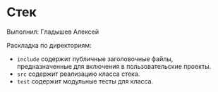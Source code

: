 # Стек

Выполнил: Гладышев Алексей

Раскладка по директориям:

  - `include` содержит публичные заголовочные файлы, предназначенные для
    включения в пользовательские проекты.
  - `src` содержит реализацию класса стека.
  - `test` содержит модульные тесты для класса.

<!-- - `docs` содержит документацию на класс. -->
